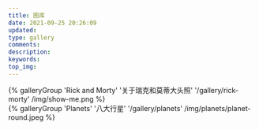 ```yaml
---
title: 图库
date: 2021-09-25 20:26:09
updated:
type: gallery
comments:
description:
keywords:
top_img:
---
```


<div class="gallery-group-main">
{% galleryGroup 'Rick and Morty' '关于瑞克和莫蒂大头照' '/gallery/rick-morty' /img/show-me.png %}
</div> 

<div class="gallery-group-main">
{% galleryGroup 'Planets' '八大行星' '/gallery/planets' /img/planets/planet-round.jpeg %}
</div>


